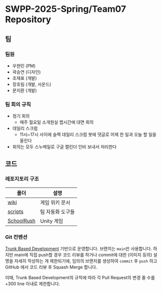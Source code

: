 # SWPP-2025-Spring/Team07 Repository

## 팀

### 팀원

- 우현민 (PM)
- 곽승연 (디자인)
- 조재표 (개발)
- 장호림 (개발, 사운드)
- 문지환 (개발)

### 팀 회의 규칙

- 정기 회의
  - 매주 월요일 소개원실 랩시간에 대면 회의
- 데일리 스크럼
  - 11시~17시 사이에 슬랙 데일리 스크럼 봇에 댓글로 어제 한 일과 오늘 할 일을 올린다
- 회의는 모두 스누메일로 구글 캘린더 인비 보내서 처리한다

## 코드

### 레포지토리 구조

| 폴더 | 설명 |
| --- | --- |
| [wiki](./wiki) | 게임 위키 문서 |
| [scripts](./scripts) | 팀 자동화 도구들 |
| [SchoolRush](./SchoolRush) | Unity 게임 |

### Git 컨벤션

[Trunk Based Development](https://trunkbaseddevelopment.com/) 기반으로 운영합니다. 브랜치는 `main`만 사용합니다. 하지만 main에 직접 push할 경우 코드 리뷰를 하거나 commit에 대한 (이미지 등의) 설명을 자세히 작성하는 게 제한되기에, 임의의 브랜치를 생성하여 `commit` 후 `push` 하고 GitHub 에서 코드 리뷰 후 Squash Merge 합니다.

이때, Trunk Based Development의 규칙에 따라 각 Pull Request의 변경 줄 수를 +300 line 이내로 제한합니다.
